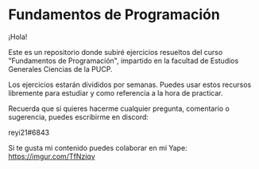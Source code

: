 # Fundamentos de Programación

¡Hola!

Este es un repositorio donde subiré ejercicios resueltos del curso "Fundamentos de Programación", impartido en la facultad de Estudios Generales Ciencias de la PUCP.

Los ejercicios estarán divididos por semanas. Puedes usar estos recursos libremente para estudiar y como referencia a la hora de practicar.

Recuerda que si quieres hacerme cualquier pregunta, comentario o sugerencia, puedes escribirme en discord:

reyi21#6843

Si te gusta mi contenido puedes colaborar en mi Yape:
https://imgur.com/TfNziqv
